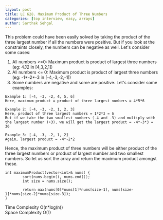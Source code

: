 ```yaml
---
layout: post
title: LC 628. Maximum Product of Three Numbers
categories: [top interview, easy, arrays]
author: Sarthak Sehgal
---
```

This problem could have been easily solved by taking the product of the three largest number if all the numbers were positive. But if you look at the constraints closely, the numbers can be negative as well. Let's consider some cases:
1. All numbers >=0: Maximum product is product of largest three numbers (eg: 4*3*2 in [4,3,2,1])
2. All numbers <= 0: Maximum product is product of largest three numbers (eg: -1*-2*-3 in [-4,-3,-2,-1])
3. Some numbers are negative and some are positive. Let's consider some examples:
```
Example 1: [-4, -3, -2, 4, 5, 6]
Here, maximum product = product of three largest numbers = 4*5*6

Example 2: [-4, -3, -2, 1, 2, 3]
Here, product of three largest numbers = 1*2*3 = 6
But if we take the two smallest numbers (-4 and -3) and multiply with the largest number (+3), we will get the largest product = -4*-3*3 = 36

Example 3: [-4, -3, -2, 1, 2]
Again, largest product = -4*-2*2
```

Hence, the maximum product of three numbers will be either product of the three largest numbers or product of largest number and two smallest numbers. So let us sort the array and return the maximum product amongst these.
```
int maximumProduct(vector<int>& nums) {
		sort(nums.begin(), nums.end());
		int size = nums.size();

		return max(nums[0]*nums[1]*nums[size-1], nums[size-1]*nums[size-2]*nums[size-3]);
}
```
Time Complexity O(n*log(n))  
Space Complexity O(1)